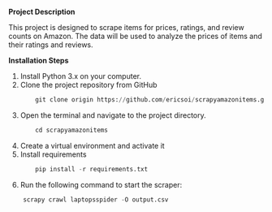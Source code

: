 **Project Description**

This project is designed to scrape items for prices, ratings, and review counts on Amazon. The data will be used to analyze the prices of items and their ratings and reviews.

**Installation Steps**

1. Install Python 3.x on your computer.
2. Clone the project repository from GitHub 
    ```python
        git clone origin https://github.com/ericsoi/scrapyamazonitems.git```.
3. Open the terminal and navigate to the project directory.
    ```python
        cd scrapyamazonitems
    ```
4. Create a virtual environment and activate it 
5. Install requirements
    ```python
        pip install -r requirements.txt
    ```
6. Run the following command to start the scraper:
    
```python
    scrapy crawl laptopsspider -O output.csv
```
